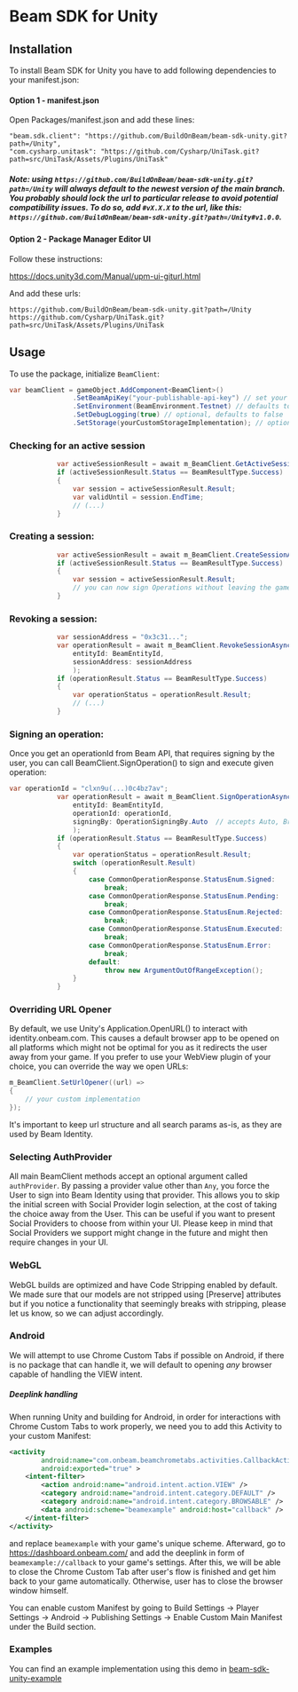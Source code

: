 # Beam SDK for Unity

## Installation
To install Beam SDK for Unity you have to add following dependencies to your manifest.json:  

#### Option 1 - manifest.json

Open Packages/manifest.json and add these lines:

```
"beam.sdk.client": "https://github.com/BuildOnBeam/beam-sdk-unity.git?path=/Unity",
"com.cysharp.unitask": "https://github.com/Cysharp/UniTask.git?path=src/UniTask/Assets/Plugins/UniTask"
```

##### Note: using  `https://github.com/BuildOnBeam/beam-sdk-unity.git?path=/Unity` will always default to the newest version of the main branch. You probably should lock the url to particular release to avoid potential compatibility issues. To do so, add `#vX.X.X` to the url, like this: `https://github.com/BuildOnBeam/beam-sdk-unity.git?path=/Unity#v1.0.0`.

#### Option 2 - Package Manager Editor UI

Follow these instructions:

https://docs.unity3d.com/Manual/upm-ui-giturl.html

And add these urls:  
```
https://github.com/BuildOnBeam/beam-sdk-unity.git?path=/Unity
https://github.com/Cysharp/UniTask.git?path=src/UniTask/Assets/Plugins/UniTask
```


## Usage
To use the package, initialize `BeamClient`:
```csharp
var beamClient = gameObject.AddComponent<BeamClient>()
                .SetBeamApiKey("your-publishable-api-key") // set your Publishable(!) API key
                .SetEnvironment(BeamEnvironment.Testnet) // defaults to Testnet
                .SetDebugLogging(true) // optional, defaults to false
                .SetStorage(yourCustomStorageImplementation); // optional, defaults to PlayerPrefs storage;
```

### Checking for an active session

```csharp
            var activeSessionResult = await m_BeamClient.GetActiveSessionAsync(BeamEntityId);
            if (activeSessionResult.Status == BeamResultType.Success)
            {
                var session = activeSessionResult.Result;
                var validUntil = session.EndTime;
                // (...)
            }
```

### Creating a session:
```csharp
            var activeSessionResult = await m_BeamClient.CreateSessionAsync(BeamEntityId);
            if (activeSessionResult.Status == BeamResultType.Success)
            {
                var session = activeSessionResult.Result;
                // you can now sign Operations without leaving the game
            }
```

### Revoking a session:
```csharp
            var sessionAddress = "0x3c31...";
            var operationResult = await m_BeamClient.RevokeSessionAsync(
                entityId: BeamEntityId,
                sessionAddress: sessionAddress
                );
            if (operationResult.Status == BeamResultType.Success)
            {
                var operationStatus = operationResult.Result;
                // (...)
            }
```

### Signing an operation:
Once you get an operationId from Beam API, that requires signing by the user, you can call BeamClient.SignOperation() to sign and execute given operation:
```csharp
var operationId = "clxn9u(...)0c4bz7av";
            var operationResult = await m_BeamClient.SignOperationAsync(
                entityId: BeamEntityId,
                operationId: operationId,
                signingBy: OperationSigningBy.Auto  // accepts Auto, Browser and Session
                );
            if (operationResult.Status == BeamResultType.Success)
            {
                var operationStatus = operationResult.Result;
                switch (operationResult.Result)
                {
                    case CommonOperationResponse.StatusEnum.Signed:
                        break;
                    case CommonOperationResponse.StatusEnum.Pending:
                        break;
                    case CommonOperationResponse.StatusEnum.Rejected:
                        break;
                    case CommonOperationResponse.StatusEnum.Executed:
                        break;
                    case CommonOperationResponse.StatusEnum.Error:
                        break;
                    default:
                        throw new ArgumentOutOfRangeException();
                }
            }
```

### Overriding URL Opener
By default, we use Unity's Application.OpenURL() to interact with identity.onbeam.com.
This causes a default browser app to be opened on all platforms which might not be optimal for you as it redirects the user away from your game.
If you prefer to use your WebView plugin of your choice, you can override the way we open URLs:
```csharp
m_BeamClient.SetUrlOpener((url) =>
{
    // your custom implementation
});
```
It's important to keep url structure and all search params as-is, as they are used by Beam Identity.

### Selecting AuthProvider
All main BeamClient methods accept an optional argument called `authProvider`. By passing a provider value other than `Any`, you force the User to sign into Beam Identity using that provider. This allows you to skip the initial screen with Social Provider login selection, at the cost of taking the choice away from the User. This can be useful if you want to present Social Providers to choose from within your UI. Please keep in mind that Social Providers we support might change in the future and might then require changes in your UI.

### WebGL
WebGL builds are optimized and have Code Stripping enabled by default. We made sure that our models are not stripped using [Preserve] attributes but if you notice a functionality that seemingly breaks with stripping, please let us know, so we can adjust accordingly.

### Android

We will attempt to use Chrome Custom Tabs if possible on Android, if there is no package that can handle it, we will default to opening *any* browser capable of handling the VIEW intent.

##### Deeplink handling
When running Unity and building for Android, in order for interactions with Chrome Custom Tabs to work properly, we need you to add this Activity to your custom Manifest:
```xml
<activity
        android:name="com.onbeam.beamchrometabs.activities.CallbackActivity"
        android:exported="true" >
    <intent-filter>
        <action android:name="android.intent.action.VIEW" />
        <category android:name="android.intent.category.DEFAULT" />
        <category android:name="android.intent.category.BROWSABLE" />
        <data android:scheme="beamexample" android:host="callback" />
    </intent-filter>
</activity>
```
and replace `beamexample` with your game's unique scheme. Afterward, go to https://dashboard.onbeam.com/ and add the deeplink in form of `beamexample://callback` to your game's settings.
After this, we will be able to close the Chrome Custom Tab after user's flow is finished and get him back to your game automatically. Otherwise, user has to close the browser window himself.

You can enable custom Manifest by going to Build Settings -> Player Settings -> Android -> Publishing Settings -> Enable Custom Main Manifest under the Build section.


### Examples
You can find an example implementation using this demo in [beam-sdk-unity-example](https://github.com/BuildOnBeam/beam-sdk-unity-example/tree/main)